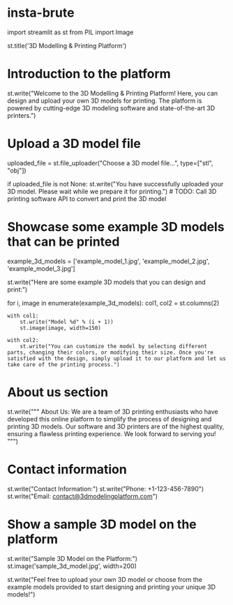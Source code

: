 # insta-brute
import streamlit as st
from PIL import Image

st.title('3D Modelling & Printing Platform')

# Introduction to the platform
st.write("Welcome to the 3D Modelling & Printing Platform! Here, you can design and upload your own 3D models for printing. The platform is powered by cutting-edge 3D modeling software and state-of-the-art 3D printers.")

# Upload a 3D model file
uploaded_file = st.file_uploader("Choose a 3D model file...", type=["stl", "obj"])

if uploaded_file is not None:
    st.write("You have successfully uploaded your 3D model. Please wait while we prepare it for printing.")
    # TODO: Call 3D printing software API to convert and print the 3D model

# Showcase some example 3D models that can be printed
example_3d_models = ['example_model_1.jpg', 'example_model_2.jpg', 'example_model_3.jpg']

st.write("Here are some example 3D models that you can design and print:")

for i, image in enumerate(example_3d_models):
    col1, col2 = st.columns(2)

    with col1:
        st.write("Model %d" % (i + 1))
        st.image(image, width=150)

    with col2:
        st.write("You can customize the model by selecting different parts, changing their colors, or modifying their size. Once you're satisfied with the design, simply upload it to our platform and let us take care of the printing process.")

# About us section
st.write("""
About Us:
We are a team of 3D printing enthusiasts who have developed this online platform to simplify the process of designing and printing 3D models. Our software and 3D printers are of the highest quality, ensuring a flawless printing experience. We look forward to serving you!
""")

# Contact information
st.write("Contact Information:")
st.write("Phone: +1-123-456-7890")
st.write("Email: contact@3dmodelingplatform.com")

# Show a sample 3D model on the platform
st.write("Sample 3D Model on the Platform:")
st.image('sample_3d_model.jpg', width=200)

st.write("Feel free to upload your own 3D model or choose from the example models provided to start designing and printing your unique 3D models!")
